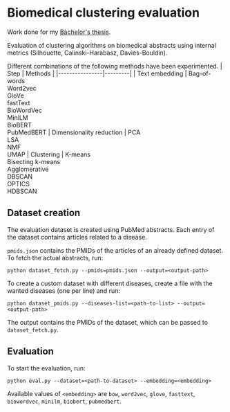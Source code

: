 # Biomedical clustering evaluation

Work done for my [Bachelor's thesis](https://amslaurea.unibo.it/id/eprint/29686).

Evaluation of clustering algorithms on biomedical abstracts
using internal metrics (Silhouette, Calinski-Harabasz, Davies-Bouldin).

Different combinations of the following methods have been experimented.
| Step           | Methods |
|----------------|---------|
| Text embedding | Bag-of-words<br/>Word2vec<br/>GloVe<br/>fastText<br/>BioWordVec<br/>MiniLM<br/>BioBERT<br/>PubMedBERT
| Dimensionality reduction | PCA<br/>LSA<br/>NMF<br/>UMAP
| Clustering | K-means<br/>Bisecting k-means<br/>Agglomerative<br/>DBSCAN<br/>OPTICS<br/>HDBSCAN


## Dataset creation
The evaluation dataset is created using PubMed abstracts.
Each entry of the dataset contains articles related to a disease.

`pmids.json` contains the PMIDs of the articles of an already defined dataset.\
To fetch the actual abstracts, run:
```
python dataset_fetch.py --pmids=pmids.json --output=<output-path>
```

To create a custom dataset with different diseases, 
create a file with the wanted diseases (one per line) and run:
```
python dataset_pmids.py --diseases-list=<path-to-list> --output=<output-path>
```
The output contains the PMIDs of the dataset, which can be passed to `dataset_fetch.py`.


## Evaluation
To start the evaluation, run:
```
python eval.py --dataset=<path-to-dataset> --embedding=<embedding>
```
Available values of `<embedding>` are 
`bow`, `word2vec`, `glove`, `fasttext`, `biowordvec`, `minilm`, `biobert`, `pubmedbert`.
